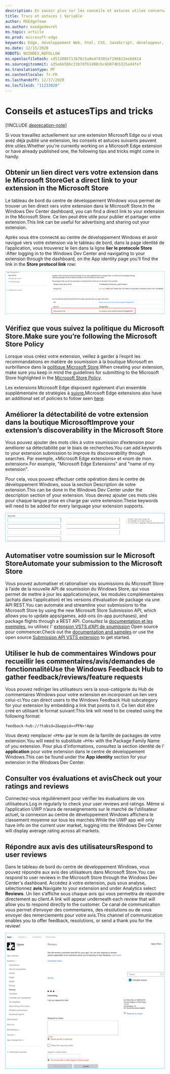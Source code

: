 ```yaml
---
description: En savoir plus sur les conseils et astuces utiles concernant les extensions Microsoft Edge
title: Trucs et astuces | Variable
author: MSEdgeTeam
ms.author: msedgedevrel
ms.topic: article
ms.prod: microsoft-edge
keywords: Edge, développement Web, html, CSS, JavaScript, développeur, extensions
ms.date: 12/15/2020
ROBOTS: NOINDEX,NOFOLLOW
ms.openlocfilehash: cd512085f13b76c5a8e474301ef296612eeb0414
ms.sourcegitcommit: a35a6b5bbc21b7df61d08cbc6b074b5325ad4fef
ms.translationtype: MT
ms.contentlocale: fr-FR
ms.lasthandoff: 12/17/2020
ms.locfileid: "11233020"
---
```

# <span data-ttu-id="4c872-104">Conseils et astuces</span><span class="sxs-lookup"><span data-stu-id="4c872-104">Tips and tricks</span></span>  

[!INCLUDE [deprecation-note](includes/deprecation-note.md)]  

<span data-ttu-id="4c872-105">Si vous travaillez actuellement sur une extension Microsoft Edge ou si vous avez déjà publié une extension, les conseils et astuces suivants peuvent être utiles.</span><span class="sxs-lookup"><span data-stu-id="4c872-105">Whether you're currently working on a Microsoft Edge extension or have already published one, the following tips and tricks might come in handy.</span></span>

## <span data-ttu-id="4c872-106">Obtenir un lien direct vers votre extension dans le Microsoft Store</span><span class="sxs-lookup"><span data-stu-id="4c872-106">Get a direct link to your extension in the Microsoft Store</span></span>

<span data-ttu-id="4c872-107">Le tableau de bord du centre de développement Windows vous permet de trouver un lien direct vers votre extension dans le Microsoft Store.</span><span class="sxs-lookup"><span data-stu-id="4c872-107">In the Windows Dev Center dashboard, you can find a direct link to your extension in the Microsoft Store.</span></span> <span data-ttu-id="4c872-108">Ce lien peut être utile pour publier et partager votre extension.</span><span class="sxs-lookup"><span data-stu-id="4c872-108">This link can be useful for advertising and sharing out your extension.</span></span>

<span data-ttu-id="4c872-109">Après vous être connecté au centre de développement Windows et avoir navigué vers votre extension via le tableau de bord, dans la page identité de l’application, vous trouverez le lien dans la ligne **lier le protocole Store** :</span><span class="sxs-lookup"><span data-stu-id="4c872-109">After logging in to the Windows Dev Center and navigating to your extension through the dashboard, on the App identity page you’ll find the link in the **Store protocol link** row:</span></span>

![lien vers le protocole Store](./media/store-link.png)
 
## <span data-ttu-id="4c872-111">Vérifiez que vous suivez la politique du Microsoft Store.</span><span class="sxs-lookup"><span data-stu-id="4c872-111">Make sure you’re following the Microsoft Store Policy</span></span>

<span data-ttu-id="4c872-112">Lorsque vous créez votre extension, veillez à garder à l’esprit les recommandations en matière de soumission à la boutique Microsoft en surbrillance dans la [politique Microsoft Store](https://msdn.microsoft.com/library/windows/apps/dn764944.aspx).</span><span class="sxs-lookup"><span data-stu-id="4c872-112">When creating your extension, make sure you keep in mind the guidelines for submitting to the Microsoft Store highlighted in the [Microsoft Store Policy](https://msdn.microsoft.com/library/windows/apps/dn764944.aspx).</span></span> 
 
<span data-ttu-id="4c872-113">Les extensions Microsoft Edge disposent également d’un ensemble supplémentaire de stratégies à [suivre.](https://msdn.microsoft.com/library/windows/apps/dn764944.aspx#pol_10_12)</span><span class="sxs-lookup"><span data-stu-id="4c872-113">Microsoft Edge extensions also have an additional set of policies to follow seen [here](https://msdn.microsoft.com/library/windows/apps/dn764944.aspx#pol_10_12).</span></span>

## <span data-ttu-id="4c872-114">Améliorer la détectabilité de votre extension dans la boutique Microsoft</span><span class="sxs-lookup"><span data-stu-id="4c872-114">Improve your extension’s discoverability in the Microsoft Store</span></span>

<span data-ttu-id="4c872-115">Vous pouvez ajouter des mots clés à votre soumission d’extension pour améliorer sa détectabilité par le biais de recherches.</span><span class="sxs-lookup"><span data-stu-id="4c872-115">You can add keywords to your extension submission to improve its discoverability through searches.</span></span> <span data-ttu-id="4c872-116">Par exemple, «Microsoft Edge extensions» et «nom de mon extension».</span><span class="sxs-lookup"><span data-stu-id="4c872-116">For example, "Microsoft Edge Extensions" and "name of my extension".</span></span> 

<span data-ttu-id="4c872-117">Pour cela, vous pouvez effectuer cette opération dans le centre de développement Windows, sous la section Description de votre extension.</span><span class="sxs-lookup"><span data-stu-id="4c872-117">This can be done in the Windows Dev Center under the description section of your extension.</span></span> <span data-ttu-id="4c872-118">Vous devrez ajouter ces mots clés pour chaque langue prise en charge par votre extension.</span><span class="sxs-lookup"><span data-stu-id="4c872-118">These keywords will need to be added for every language your extension supports.</span></span>

![Envoyer une réponse à un avis-Keywords](./media/keywords.png)

## <span data-ttu-id="4c872-120">Automatiser votre soumission sur le Microsoft Store</span><span class="sxs-lookup"><span data-stu-id="4c872-120">Automate your submission to the Microsoft Store</span></span>

<span data-ttu-id="4c872-121">Vous pouvez automatiser et rationaliser vos soumissions du Microsoft Store à l’aide de la nouvelle API de soumission du Windows Store, qui vous permet de mettre à jour les applications/jeux, les modules complémentaires (achats dans l’application) et les versions d’évaluation de package via une API REST.</span><span class="sxs-lookup"><span data-stu-id="4c872-121">You can automate and streamline your submissions to the Microsoft Store by using the new Microsoft Store Submission API, which allows you to update apps/games, add-ons (in-app purchases), and package flights through a REST API.</span></span> <span data-ttu-id="4c872-122">Consultez la [documentation et les exemples,](https://docs.microsoft.com/windows/uwp/monetize/create-and-manage-submissions-using-windows-store-services) ou utilisez l' [extension VSTS d’API de soumission](https://github.com/Microsoft/windows-dev-center-vsts-extension) Open source pour commencer.</span><span class="sxs-lookup"><span data-stu-id="4c872-122">Check out the [documentation and samples](https://docs.microsoft.com/windows/uwp/monetize/create-and-manage-submissions-using-windows-store-services) or use the open source [Submission API VSTS extension](https://github.com/Microsoft/windows-dev-center-vsts-extension) to get started.</span></span>

## <span data-ttu-id="4c872-123">Utiliser le hub de commentaires Windows pour recueillir les commentaires/avis/demandes de fonctionnalité</span><span class="sxs-lookup"><span data-stu-id="4c872-123">Use the Windows Feedback Hub to gather feedback/reviews/feature requests</span></span>

<span data-ttu-id="4c872-124">Vous pouvez rediriger les utilisateurs vers la sous-catégorie du Hub de commentaires Windows pour votre extension en incorporant un lien vers celui-ci.</span><span class="sxs-lookup"><span data-stu-id="4c872-124">You can direct users to the Windows Feedback Hub subcategory for your extension by embedding a link that points to it.</span></span> <span data-ttu-id="4c872-125">Ce lien doit être créé en utilisant le format suivant:</span><span class="sxs-lookup"><span data-stu-id="4c872-125">This link will need to be created using the following format:</span></span> 

```text
feedback-hub://?tabid=2&appid=<PFN>!App
```  

<span data-ttu-id="4c872-126">Vous devez remplacer `<PFN>` par le nom de la famille de packages de votre extension.</span><span class="sxs-lookup"><span data-stu-id="4c872-126">You will need to substitute `<PFN>` with the Package Family Name of you extension.</span></span> <span data-ttu-id="4c872-127">Pour plus d’informations, consultez la section identité de l' **application** pour votre extension dans le centre de développement Windows.</span><span class="sxs-lookup"><span data-stu-id="4c872-127">This can be found under the **App identity** section for your extension in the Windows Dev Center.</span></span>

## <span data-ttu-id="4c872-128">Consulter vos évaluations et avis</span><span class="sxs-lookup"><span data-stu-id="4c872-128">Check out your ratings and reviews</span></span>

<span data-ttu-id="4c872-129">Connectez-vous régulièrement pour vérifier les évaluations de vos utilisateurs.</span><span class="sxs-lookup"><span data-stu-id="4c872-129">Log in regularly to check your user reviews and ratings.</span></span> <span data-ttu-id="4c872-130">Même si l’application UWP n’aura de renseignements sur le marché de l’utilisateur actuel, la connexion au centre de développement Windows affichera le classement moyenne sur tous les marchés.</span><span class="sxs-lookup"><span data-stu-id="4c872-130">While the UWP app will only have info on the current user market, logging into the Windows Dev Center will display average rating across all markets.</span></span>

## <span data-ttu-id="4c872-131">Répondre aux avis des utilisateurs</span><span class="sxs-lookup"><span data-stu-id="4c872-131">Respond to user reviews</span></span>

<span data-ttu-id="4c872-132">Dans le tableau de bord du centre de développement Windows, vous pouvez répondre aux avis des utilisateurs dans Microsoft Store.</span><span class="sxs-lookup"><span data-stu-id="4c872-132">You can respond to user reviews in the Microsoft Store through the Windows Dev Center's dashboard.</span></span> <span data-ttu-id="4c872-133">Accédez à votre extension, puis sous analyse, sélectionnez **avis**.</span><span class="sxs-lookup"><span data-stu-id="4c872-133">Navigate to your extension and under Analytics select **Reviews**.</span></span> <span data-ttu-id="4c872-134">Un lien s’affiche sous chaque avis qui vous permettra de répondre directement au client.</span><span class="sxs-lookup"><span data-stu-id="4c872-134">A link will appear underneath each review that will allow you to respond directly to the customer.</span></span> <span data-ttu-id="4c872-135">Ce canal de communication vous permet d’envoyer des commentaires, des résolutions ou de vous envoyer des remerciements pour votre avis.</span><span class="sxs-lookup"><span data-stu-id="4c872-135">This channel of communication enables you to offer feedback, resolutions, or send a thank you for the review!</span></span>

![Envoi d’une réponse à un avis](./media/reviews.png)
